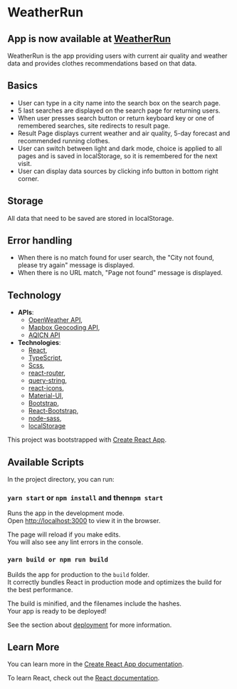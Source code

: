 # WeatherRun

## App is now available at [WeatherRun](https://weatherrun.netlify.app/)
WeatherRun is the app providing users with current air quality and weather data and provides clothes recommendations based on that data.

## Basics

* User can type in a city name into the search box on the search page. 
* 5 last searches are displayed on the search page for returning users.
* When user presses search button or return keyboard key or one of remembered searches, site redirects to result page.
* Result Page displays current weather and air quality, 5-day forecast and recommended running clothes.
* User can switch between light and dark mode, choice is applied to all pages and is saved in localStorage, so it is remembered for the next visit.
* User can display data sources by clicking info button in bottom right corner.

## Storage

All data that need to be saved are stored in localStorage.

## Error handling

* When there is no match found for user search, the "City not found, please try again" message is displayed.
* When there is no URL match, "Page not found" message is displayed.

## Technology
* **APIs**: 
  * [OpenWeather API](https://openweathermap.org/api), 
  * [Mapbox Geocoding API](https://docs.mapbox.com/api/search/geocoding/), 
  * [AQICN API](https://aqicn.org/api/)
* **Technologies**:
  * [React](https://reactjs.org/), 
  * [TypeScript](https://www.typescriptlang.org/),
  * [Scss](https://sass-lang.com/),  
  * [react-router](https://reactrouter.com/),
  * [query-string](https://www.npmjs.com/package/query-string), 
  * [react-icons](https://react-icons.github.io/react-icons/), 
  * [Material-UI](https://material-ui.com/), 
  * [Bootstrap](https://getbootstrap.com/),
  * [React-Bootstrap](https://react-bootstrap.github.io/),  
  * [node-sass](https://www.npmjs.com/package/node-sass),  
  * [localStorage](https://developer.mozilla.org/pl/docs/Web/API/Window/localStorage)

This project was bootstrapped with [Create React App](https://github.com/facebook/create-react-app).

## Available Scripts

In the project directory, you can run:

### `yarn start` or `npm install` and then`npm start`

Runs the app in the development mode.\
Open [http://localhost:3000](http://localhost:3000) to view it in the browser.

The page will reload if you make edits.\
You will also see any lint errors in the console.

### `yarn build or npm run build`

Builds the app for production to the `build` folder.\
It correctly bundles React in production mode and optimizes the build for the best performance.

The build is minified, and the filenames include the hashes.\
Your app is ready to be deployed!

See the section about [deployment](https://facebook.github.io/create-react-app/docs/deployment) for more information.

## Learn More

You can learn more in the [Create React App documentation](https://facebook.github.io/create-react-app/docs/getting-started).

To learn React, check out the [React documentation](https://reactjs.org/).
